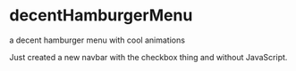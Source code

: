 # decentHamburgerMenu
a decent hamburger menu with cool animations

Just created a new navbar with the checkbox thing and without JavaScript.
